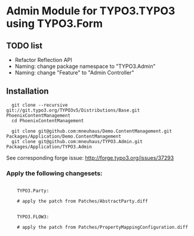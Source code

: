 # Admin Module for TYPO3.TYPO3 using TYPO3.Form

## TODO list

* Refactor Reflection API
* Naming: change package namespace to "TYPO3.Admin"
* Naming: change "Feature" to "Admin Controller"

## Installation

```
  git clone --recursive git://git.typo3.org/TYPO3v5/Distributions/Base.git PhoenixContentManagement
  cd PhoenixContentManagement

  git clone git@github.com:mneuhaus/Demo.ContentManagement.git Packages/Application/Demo.ContentManagement
  git clone git@github.com:mneuhaus/TYPO3.Admin.git Packages/Application/TYPO3.Admin
```

See corresponding forge issue: http://forge.typo3.org/issues/37293


### Apply the following changesets:

```

	TYPO3.Party:

	# apply the patch from Patches/AbstractParty.diff


	TYPO3.FLOW3:

	# apply the patch from Patches/PropertyMappingConfiguration.diff

```